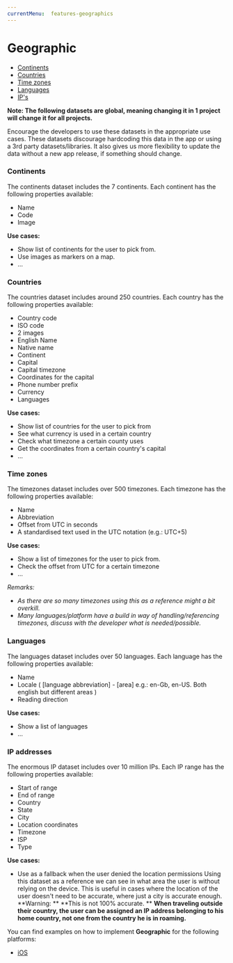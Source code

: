 ```yaml
---
currentMenu:  features-geographics
---
```


# Geographic

- [Continents](#continents)
- [Countries](#countries)
- [Time zones](#time-zones)
- [Languages](#languages)
- [IP's](#ips)



**Note: The following datasets are global, meaning changing it in 1 project will change it for all projects.**

Encourage the developers to use these datasets in the appropriate use cases. These datasets discourage hardcoding this data in the app or using a 3rd party datasets/libraries.
It also gives us more flexibility to update the data without a new app release, if something should change.

### Continents

The continents dataset includes the 7 continents. 
Each continent has the following properties available:

- Name
- Code
- Image

**Use cases:**

- Show list of continents for the user to pick from.
- Use images as markers on a map.
- ...

### Countries

The countries dataset includes around 250 countries. 
Each country has the following properties available:

- Country code
- ISO code
- 2 images
- English Name
- Native name
- Continent
- Capital
- Capital timezone
- Coordinates for the capital
- Phone number prefix
- Currency
- Languages

**Use cases:**

- Show list of countries for the user to pick from
- See what currency is used in a certain country
- Check what timezone a certain county uses
- Get the coordinates from a certain country's capital
- ...

### Time zones

The timezones dataset includes over 500 timezones. 
Each timezone has the following properties available:

- Name
- Abbreviation
- Offset from UTC in seconds
- A standardised text used in the UTC notation (e.g.: UTC+5)

**Use cases:**

- Show a list of timezones for the user to pick from.
- Check the offset from UTC for a certain timezone
- ...

*Remarks:*

- *As there are so many timezones using this as a reference might a bit overkill.*
- *Many languages/platform have a build in way of handling/referencing timezones, discuss with the developer what is needed/possible.*

### Languages

The languages dataset includes over 50 languages. 
Each language has the following properties available:

- Name
- Locale ( [language abbreviation] - [area] e.g.: en-Gb, en-US. Both english but different areas )
- Reading direction

**Use cases:**

- Show a list of languages
- ...

### IP addresses

The enormous IP dataset includes over 10 million IPs. 
Each IP range has the following properties available: 

- Start of range
- End of range
- Country
- State
- City
- Location coordinates
- Timezone
- ISP
- Type

**Use cases:**

- Use as a fallback when the user denied the location permissions
  Using this dataset as a reference we can see in what area the user is without relying on the device.
  This is useful in cases where the location of the user doesn't need to be accurate, where just a city is accurate enough.  
  **Warning: **
  **This is not 100% accurate. **
  **When traveling outside their country, the user can be assigned an IP address belonging to his home country, not one from the country he is in roaming.**

You can find examples on how to implement **Geographic** for the following platforms:

- [iOS](../../docs/guides/iOS/ios-geography.html)